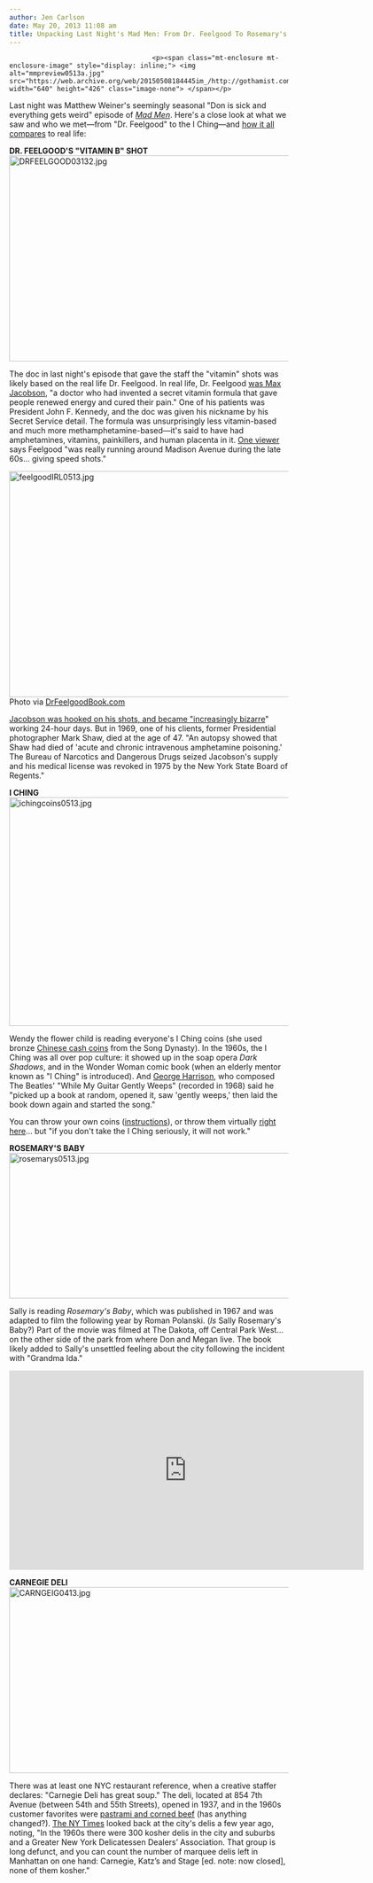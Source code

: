 ```yaml
---
author: Jen Carlson
date: May 20, 2013 11:08 am
title: Unpacking Last Night's Mad Men: From Dr. Feelgood To Rosemary's Baby
---
```


	
										<p><span class="mt-enclosure mt-enclosure-image" style="display: inline;"> <img alt="mmpreview0513a.jpg" src="https://web.archive.org/web/20150508184445im_/http://gothamist.com/attachments/arts_jen/mmpreview0513a.jpg" width="640" height="426" class="image-none"> </span></p>

<p>Last night was Matthew Weiner&apos;s seemingly seasonal &quot;Don is sick and everything gets weird&quot; episode of <a href="https://web.archive.org/web/20150508184445/http://gothamist.com/tags/madmen"><em>Mad Men</em></a>. Here&apos;s a close look at what we saw and who we met&#x2014;from &quot;Dr. Feelgood&quot; to the I Ching&#x2014;and <a href="https://web.archive.org/web/20150508184445/http://gothamist.com/tags/madmenhistory">how it all compares</a> to real life:</p>

<p><strong>DR. FEELGOOD&apos;S &quot;VITAMIN B&quot; SHOT</strong><br>
<span class="mt-enclosure mt-enclosure-image" style="display: inline;"> <img alt="DRFEELGOOD03132.jpg" src="https://web.archive.org/web/20150508184445im_/http://gothamist.com/attachments/arts_jen/DRFEELGOOD03132.jpg" width="640" height="372" class="image-none"> </span></p>

<p>The doc in last night&apos;s episode that gave the staff the &quot;vitamin&quot; shots was likely based on the real life Dr. Feelgood. In real life, Dr. Feelgood <a href="https://web.archive.org/web/20150508184445/http://www.nypost.com/p/news/opinion/opedcolumnists/the_kennedy_meth_4gGCkatf61gYCpkTZhg4FM">was Max Jacobson</a>, &quot;a doctor who had invented a secret vitamin formula that gave people renewed energy and cured their pain.&quot; One of his patients was President John F. Kennedy, and the doc was given his nickname by his Secret Service detail. The formula was unsurprisingly less vitamin-based and much more methamphetamine-based&#x2014;it&apos;s said to have had amphetamines, vitamins, painkillers, and human placenta in it. <a href="https://web.archive.org/web/20150508184445/http://www.trekbbs.com/showthread.php?p=8121379">One viewer</a> says Feelgood &quot;was really running around Madison Avenue during the late 60s... giving speed shots.&quot;</p>

<p><span class="mt-enclosure mt-enclosure-image" style="display: inline;"> <img alt="feelgoodIRL0513.jpg" src="https://web.archive.org/web/20150508184445im_/http://gothamist.com/attachments/arts_jen/feelgoodIRL0513.jpg" width="640" height="408" class="image-none"> </span><br>
<span class="photo_caption">Photo via <a href="https://web.archive.org/web/20150508184445/http://drfeelgoodbook.com/">DrFeelgoodBook.com</a></span></p><a href="https://web.archive.org/web/20150508184445/http://drfeelgoodbook.com/">

</a><p><a href="https://web.archive.org/web/20150508184445/http://drfeelgoodbook.com/">Jacobson was hooked on his shots, and became &quot;</a><a href="https://web.archive.org/web/20150508184445/http://www.nysun.com/out-and-about/dr-feelgood/20251/">increasingly bizarre</a>&quot; working 24-hour days. But in 1969, one of his clients, former Presidential photographer Mark Shaw, died at the age of 47. &quot;An autopsy showed that Shaw had died of &apos;acute and chronic intravenous amphetamine poisoning.&apos; The Bureau of Narcotics and Dangerous Drugs seized Jacobson&apos;s supply and his medical license was revoked in 1975 by the New York State Board of Regents.&quot; </p>

<p><strong>I CHING</strong><br>
<span class="mt-enclosure mt-enclosure-image" style="display: inline;"> <img alt="ichingcoins0513.jpg" src="https://web.archive.org/web/20150508184445im_/http://gothamist.com/attachments/arts_jen/ichingcoins0513.jpg" width="640" height="413" class="image-none"> </span></p>

<p>Wendy the flower child is reading everyone&apos;s I Ching coins (she used bronze <a href="https://web.archive.org/web/20150508184445/http://www2.educationalcoin.com/2013/05/20/the-chinese-i-ching-coins-as-seen-on-mad-men/">Chinese cash coins</a> from the Song Dynasty). In the 1960s, the I Ching was all over pop culture: it showed up in the soap opera <em>Dark Shadows</em>, and in the Wonder Woman comic book (when an elderly mentor known as &quot;I Ching&quot; is introduced). And <a href="https://web.archive.org/web/20150508184445/http://www.ichingmeditations.com/2009/09/16/george-harrison-of-the-beatles-used-the-i-ching-to-inspire/">George Harrison</a>, who composed The Beatles&apos; &quot;While My Guitar Gently Weeps&quot; (recorded in 1968) said he &quot;picked up a book at random, opened it, saw &apos;gently weeps,&apos; then laid the book down again and started the song.&quot;</p>

<p>You can throw your own coins (<a href="https://web.archive.org/web/20150508184445/http://www.youtube.com/watch?v=edhdhpCF8_A">instructions</a>), or throw them virtually <a href="https://web.archive.org/web/20150508184445/http://www.ichingonline.net/instruction.php">right here</a>... but &quot;if you don&apos;t take the I Ching seriously, it will not work.&quot;</p>

<p><strong>ROSEMARY&apos;S BABY</strong><br>
<span class="mt-enclosure mt-enclosure-image" style="display: inline;"> <img alt="rosemarys0513.jpg" src="https://web.archive.org/web/20150508184445im_/http://gothamist.com/attachments/arts_jen/rosemarys0513.jpg" width="640" height="263" class="image-none"> </span></p>

<p>Sally is reading <em>Rosemary&apos;s Baby</em>, which was published in 1967 and was adapted to film the following year by Roman Polanski. (<em>Is</em> Sally Rosemary&apos;s Baby?) Part of the movie was filmed at The Dakota, off Central Park West... on the other side of the park from where Don and Megan live. The book likely added to Sally&apos;s unsettled feeling about the city following the incident with &quot;Grandma Ida.&quot;</p>

<p><iframe width="640" height="360" src="https://web.archive.org/web/20150508184445if_/http://www.youtube.com/embed/PewtQsgN5uo" frameborder="0" allowfullscreen></iframe></p>

<p><strong>CARNEGIE DELI</strong><br>
<span class="mt-enclosure mt-enclosure-image" style="display: inline;"> <img alt="CARNGEIG0413.jpg" src="https://web.archive.org/web/20150508184445im_/http://gothamist.com/attachments/arts_jen/CARNGEIG0413.jpg" width="640" height="336" class="image-none"> </span></p>

<p>There was at least one NYC restaurant reference, when a creative staffer declares: &quot;Carnegie Deli has great soup.&quot; The deli, located at 854 7th Avenue (between 54th and 55th Streets), opened in 1937, and in the 1960s customer favorites were <a href="https://web.archive.org/web/20150508184445/https://www.facebook.com/permalink.php?story_fbid=132457748728&amp;id=88260961297">pastrami and corned beef</a> (has anything changed?). <a href="https://web.archive.org/web/20150508184445/http://www.nytimes.com/2007/10/21/magazine/21deli-t.html?pagewanted=all&amp;_r=0">The NY Times</a> looked back at the city&apos;s delis a few year ago, noting, &quot;In the 1960s there were 300 kosher delis in the city and suburbs and a Greater New York Delicatessen Dealers&#x2019; Association. That group is long defunct, and you can count the number of marquee delis left in Manhattan on one hand: Carnegie, Katz&#x2019;s and Stage [ed. note: now closed], none of them kosher.&quot;</p>					
										
									
				
